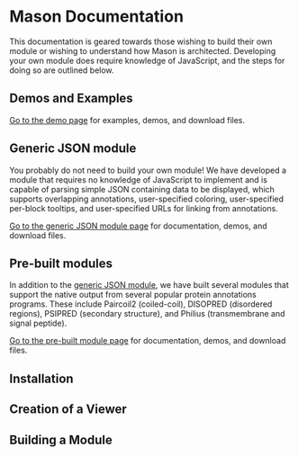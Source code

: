 # Mason Documentation
This documentation is geared towards those wishing to build their own module or wishing to understand how Mason is architected. Developing your own module does require knowledge of JavaScript, and the steps for doing so are outlined below.

## Demos and Examples
<a href="http://www.yeastrc.org/mason/">Go to the demo page</a> for examples, demos, and download files.

## Generic JSON module
You probably do not need to build your own module! We have developed a module that requires no knowledge of JavaScript to implement and is capable of parsing simple JSON containing data to be displayed, which supports overlapping annotations, user-specified coloring, user-specified per-block tooltips, and user-specified URLs for linking from annotations. 

<a href="http://www.yeastrc.org/mason/generic-json-module.html">Go to the generic JSON module page</a> for documentation, demos, and download files.

## Pre-built modules
In addition to the <a href="http://www.yeastrc.org/mason/generic-json-module.html">generic JSON module</a>, we have built several modules that support the native output from several popular protein annotations programs. These include Paircoil2 (coiled-coil), DISOPRED (disordered regions), PSIPRED (secondary structure), and Philius (transmembrane and signal peptide).

<a href="http://www.yeastrc.org/mason/">Go to the pre-built module page</a> for documentation, demos, and download files.

## Installation

## Creation of a Viewer

## Building a Module
